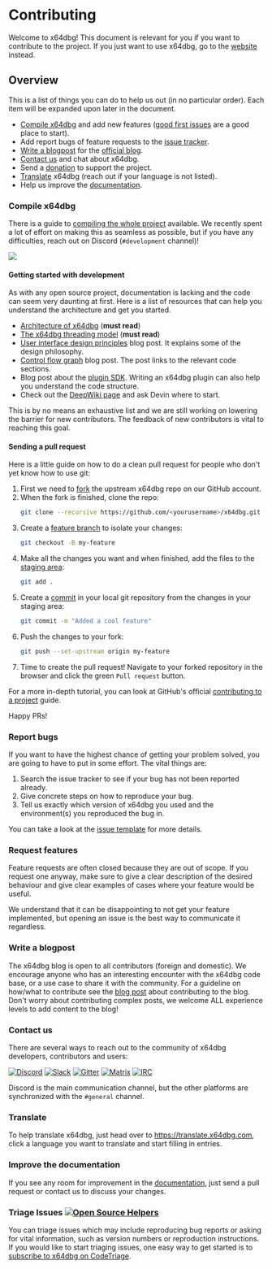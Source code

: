 # Contributing

Welcome to x64dbg! This document is relevant for you if you want to contribute to the project. If you just want to use x64dbg, go to the [website](https://x64dbg.com) instead.

## Overview

This is a list of things you can do to help us out (in no particular order). Each item will be expanded upon later in the document.

- [Compile x64dbg](https://github.com/x64dbg/x64dbg/wiki/Compiling-the-whole-project) and add new features ([good first issues](https://easy.x64dbg.com) are a good place to start).
- Add report bugs of feature requests to the [issue tracker](https://issues.x64dbg.com).
- [Write a blogpost](https://x64dbg.com/blog/2016/07/09/Looking-for-writers.html) for the [official blog](https://blog.x64dbg.com).
- [Contact us](https://x64dbg.com/#contact) and chat about x64dbg.
- Send a [donation](https://donate.x64dbg.com) to support the project.
- [Translate](https://translate.x64dbg.com) x64dbg (reach out if your language is not listed).
- Help us improve the [documentation](https://help.x64dbg.com).

### Compile x64dbg

There is a guide to [compiling the whole project](https://github.com/x64dbg/x64dbg/wiki/Compiling-the-whole-project) available. We recently spent a lot of effort on making this as seamless as possible, but if you have any difficulties, reach out on Discord (`#development` channel)!

[![](https://dcbadge.limes.pink/api/server/PRfRYbt)](https://discord.x64dbg.com)

#### Getting started with development

As with any open source project, documentation is lacking and the code can seem very daunting at first. Here is a list of resources that can help you understand the architecture and get you started.

- [Architecture of x64dbg](https://x64dbg.com/blog/2016/10/04/architecture-of-x64dbg.html) (**must read**)
- [The x64dbg threading model](https://x64dbg.com/blog/2016/10/20/threading-model.html) (**must read**)
- [User interface design principles](https://x64dbg.com/blog/2016/08/08/user-interface-design-principles.html) blog post. It explains some of the design philosophy.
- [Control flow graph](https://x64dbg.com/blog/2016/07/27/Control-flow-graph.html) blog post. The post links to the relevant code sections.
- Blog post about the [plugin SDK](https://x64dbg.com/blog/2016/07/30/x64dbg-plugin-sdk.html). Writing an x64dbg plugin can also help you understand the code structure.
- Check out the [DeepWiki page](https://deepwiki.com/x64dbg/x64dbg) and ask Devin where to start.

This is by no means an exhaustive list and we are still working on lowering the barrier for new contributors. The feedback of new contributors is vital to reaching this goal.

#### Sending a pull request

Here is a little guide on how to do a clean pull request for people who don't yet know how to use git:

1. First we need to [fork](https://github.com/x64dbg/x64dbg/fork) the upstream x64dbg repo on our GitHub account.
2. When the fork is finished, clone the repo:
   ```sh
   git clone --recursive https://github.com/<yourusername>/x64dbg.git
   ```
3. Create a [feature branch](https://docs.github.com/en/pull-requests/collaborating-with-pull-requests/proposing-changes-to-your-work-with-pull-requests/about-branches) to isolate your changes:
   ```sh
   git checkout -B my-feature
   ```
4. Make all the changes you want and when finished, add the files to the [staging area](https://git-scm.com/about/staging-area):
   ```sh
   git add .
   ```
5. Create a [commit](https://docs.github.com/en/pull-requests/committing-changes-to-your-project/creating-and-editing-commits/about-commits) in your local git repository from the changes in your staging area:
   ```sh
   git commit -m "Added a cool feature"
   ```
6. Push the changes to your fork:
   ```sh
   git push --set-upstream origin my-feature
   ```
7. Time to create the pull request! Navigate to your forked repository in the browser and click the green `Pull request` button.

For a more in-depth tutorial, you can look at GitHub's official [contributing to a project](https://docs.github.com/en/get-started/exploring-projects-on-github/contributing-to-a-project) guide.

Happy PRs!

### Report bugs

If you want to have the highest chance of getting your problem solved, you are going to have to put in some effort. The vital things are:

1. Search the issue tracker to see if your bug has not been reported already.
2. Give concrete steps on how to reproduce your bug.
3. Tell us exactly which version of x64dbg you used and the environment(s) you reproduced the bug in.

You can take a look at the [issue template](https://github.com/x64dbg/x64dbg/blob/development/.github/ISSUE_TEMPLATE.md) for more details.

### Request features

Feature requests are often closed because they are out of scope. If you request one anyway, make sure to give a clear description of the desired behaviour and give clear examples of cases where your feature would be useful.

We understand that it can be disappointing to not get your feature implemented, but opening an issue is the best way to communicate it regardless.

### Write a blogpost

The x64dbg blog is open to all contributors (foreign and domestic). We encourage anyone who has an interesting encounter with the x64dbg code base, or a use case to share it with the community. For a guideline on how/what to contribute see the [blog post](https://x64dbg.com/blog/2016/07/09/Looking-for-writers.html) about contributing to the blog. Don't worry about contributing complex posts, we welcome ALL experience levels to add content to the blog!

### Contact us

There are several ways to reach out to the community of x64dbg developers, contributors and users:

[![Discord](https://img.shields.io/badge/chat-on%20Discord-green.svg)](https://discord.x64dbg.com) [![Slack](https://img.shields.io/badge/chat-on%20Slack-red.svg)](https://slack.x64dbg.com) [![Gitter](https://img.shields.io/badge/chat-on%20Gitter-lightseagreen.svg)](https://gitter.im/x64dbg/x64dbg) [![Matrix](https://img.shields.io/badge/chat-on%20Matrix-yellowgreen.svg)](https://riot.im/app/#/room/#x64dbg:matrix.org) [![IRC](https://img.shields.io/badge/chat-on%20IRC-purple.svg)](https://web.libera.chat/#x64dbg)

Discord is the main communication channel, but the other platforms are synchronized with the `#general` channel.

### Translate

To help translate x64dbg, just head over to https://translate.x64dbg.com, click a language you want to translate and start filling in entries.

### Improve the documentation

If you see any room for improvement in the [documentation](https://help.x64dbg.com), just send a pull request or contact us to discuss your changes.

### Triage Issues [![Open Source Helpers](https://www.codetriage.com/x64dbg/x64dbg/badges/users.svg)](https://www.codetriage.com/x64dbg/x64dbg)

You can triage issues which may include reproducing bug reports or asking for vital information, such as version numbers or reproduction instructions. If you would like to start triaging issues, one easy way to get started is to [subscribe to x64dbg on CodeTriage](https://www.codetriage.com/x64dbg/x64dbg).
